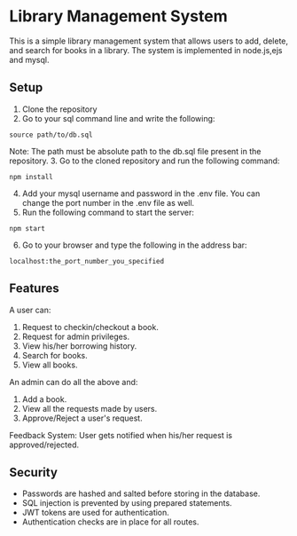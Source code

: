 # Library Management System
This is a simple library management system that allows users to add, delete, and search for books in a library. The system is implemented in node.js,ejs and mysql.

## Setup
1. Clone the repository
2. Go to your sql command line and write the following:
```
source path/to/db.sql
```

Note: The path must be absolute path to the db.sql file present in the repository.
3. Go to the cloned repository and run the following command:
```
npm install
```
4. Add your mysql username and password in the .env file. You can change the port number in the .env file as well.
5. Run the following command to start the server:
```
npm start
```
6. Go to your browser and type the following in the address bar:
```
localhost:the_port_number_you_specified
```
## Features
A user can:
1. Request to checkin/checkout a book.
2. Request for admin privileges.
3. View his/her borrowing history.
4. Search for books.
5. View all books.

An admin can do all the above and:
1. Add a book.
2. View all the requests made by users.
3. Approve/Reject a user's request.

Feedback System: User gets notified when his/her request is approved/rejected.

## Security
- Passwords are hashed and salted before storing in the database.
- SQL injection is prevented by using prepared statements.
- JWT tokens are used for authentication.
- Authentication checks are in place for all routes.
